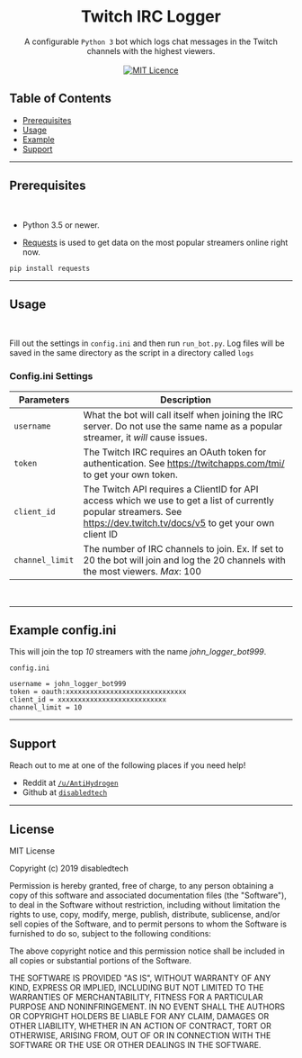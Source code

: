 <h1 align="center">Twitch IRC Logger</h1>

<div align="center">
    A configurable <code>Python 3</code> bot which logs chat messages in the Twitch channels with the highest viewers.
</div>

<br/>

<div align="center">
  <a href="http://badges.mit-license.org">
    <img src="http://img.shields.io/:license-mit-blue.svg?style=flat-square)"
      alt="MIT Licence" />
  </a>
</div>

## Table of Contents
- [Prerequisites](#prerequisites)
- [Usage](#usage)
- [Example](#example)
- [Support](#support)



---

## Prerequisites

<br/>

- Python 3.5 or newer.

- <a href="https://pypi.org/project/requests/" target="_blank">Requests</a> is used to get data on the most popular streamers online right now.
```
pip install requests
```

---
## Usage

<br/>

Fill out the settings in ```config.ini``` and then run ```run_bot.py```. Log files will be saved in the same directory as the script in a directory called ```logs```

### Config.ini Settings

| Parameters                     | Description |
| --------------------     | -------------| 
| `username`        | What the bot will call itself when joining the IRC server. Do not use the same name as a popular streamer, it *will* cause issues.| 
| `token`           | The Twitch IRC requires an OAuth token for authentication. See https://twitchapps.com/tmi/ to get your own token. |  
| `client_id`       | The Twitch API requires a ClientID for API access which we use to get a list of currently popular streamers. See https://dev.twitch.tv/docs/v5 to get your own client ID |
| `channel_limit `  | The number of IRC channels to join. Ex. If set to 20 the bot will join and log the 20 channels with the most viewers. *Max*: 100 |

<br/>

---

## Example config.ini

This will join the top *10* streamers with the name *john_logger_bot999*.

`config.ini`


`username = john_logger_bot999` <br/>
`token = oauth:xxxxxxxxxxxxxxxxxxxxxxxxxxxxxx` <br/>
`client_id = xxxxxxxxxxxxxxxxxxxxxxxxxxx` <br/>
`channel_limit = 10` <br/>

---

## Support

Reach out to me at one of the following places if you need help!

- Reddit at <a href="https://www.reddit.com/user/AntiHydrogen" target="_blank">`/u/AntiHydrogen`</a>
- Github at <a href="https://github.com/disabledtech" target="_blank">`disabledtech`</a>


---

## License

MIT License

Copyright (c) 2019 disabledtech

Permission is hereby granted, free of charge, to any person obtaining a copy
of this software and associated documentation files (the "Software"), to deal
in the Software without restriction, including without limitation the rights
to use, copy, modify, merge, publish, distribute, sublicense, and/or sell
copies of the Software, and to permit persons to whom the Software is
furnished to do so, subject to the following conditions:

The above copyright notice and this permission notice shall be included in all
copies or substantial portions of the Software.

THE SOFTWARE IS PROVIDED "AS IS", WITHOUT WARRANTY OF ANY KIND, EXPRESS OR
IMPLIED, INCLUDING BUT NOT LIMITED TO THE WARRANTIES OF MERCHANTABILITY,
FITNESS FOR A PARTICULAR PURPOSE AND NONINFRINGEMENT. IN NO EVENT SHALL THE
AUTHORS OR COPYRIGHT HOLDERS BE LIABLE FOR ANY CLAIM, DAMAGES OR OTHER
LIABILITY, WHETHER IN AN ACTION OF CONTRACT, TORT OR OTHERWISE, ARISING FROM,
OUT OF OR IN CONNECTION WITH THE SOFTWARE OR THE USE OR OTHER DEALINGS IN THE
SOFTWARE.

